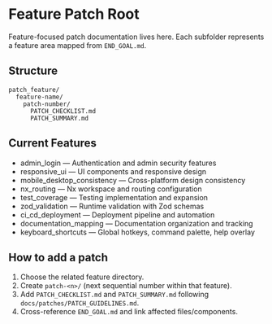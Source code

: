 # Feature Patch Root

Feature-focused patch documentation lives here. Each subfolder represents a feature area mapped from `END_GOAL.md`.

## Structure

```text
patch_feature/
  feature-name/
    patch-number/
      PATCH_CHECKLIST.md
      PATCH_SUMMARY.md
```

## Current Features

- admin_login — Authentication and admin security features
- responsive_ui — UI components and responsive design
- mobile_desktop_consistency — Cross-platform design consistency
- nx_routing — Nx workspace and routing configuration
- test_coverage — Testing implementation and expansion
- zod_validation — Runtime validation with Zod schemas
- ci_cd_deployment — Deployment pipeline and automation
- documentation_mapping — Documentation organization and tracking
- keyboard_shortcuts — Global hotkeys, command palette, help overlay

## How to add a patch

1. Choose the related feature directory.
2. Create `patch-<n>/` (next sequential number within that feature).
3. Add `PATCH_CHECKLIST.md` and `PATCH_SUMMARY.md` following `docs/patches/PATCH_GUIDELINES.md`.
4. Cross-reference `END_GOAL.md` and link affected files/components.
